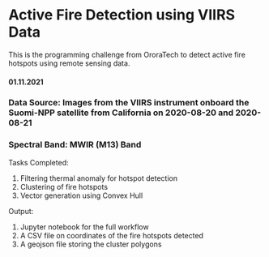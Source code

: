 # **Active Fire Detection using VIIRS Data**
This is the programming challenge from OroraTech to detect active fire hotspots using remote sensing data.

#### 01.11.2021

### **Data Source:** Images from the VIIRS instrument onboard the Suomi-NPP satellite from California on 2020-08-20 and 2020-08-21
### **Spectral Band:** MWIR (M13) Band

Tasks Completed:
1) Filtering thermal anomaly for hotspot detection
2) Clustering of fire hotspots
3) Vector generation using Convex Hull

Output: 
1) Jupyter notebook for the full workflow
2) A CSV file on coordinates of the fire hotspots detected
3) A geojson file storing the cluster polygons 
